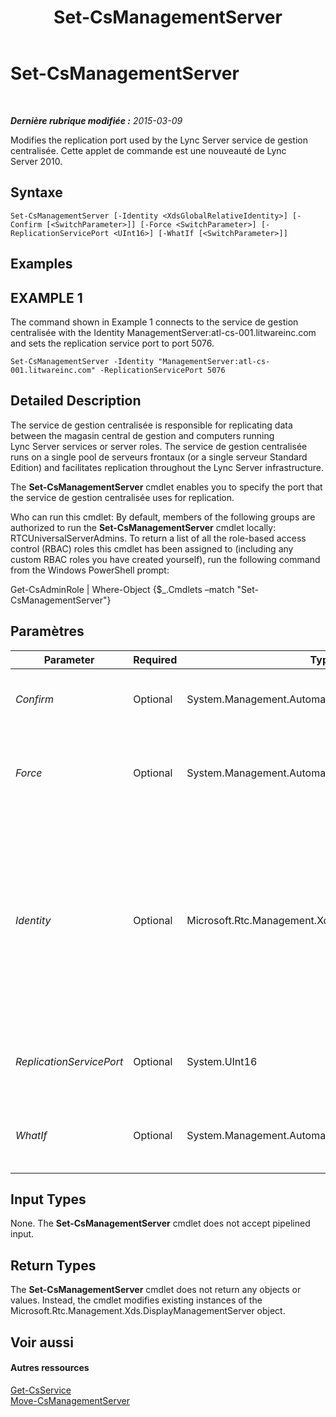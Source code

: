 ﻿---
title: Set-CsManagementServer
TOCTitle: Set-CsManagementServer
ms:assetid: 6607580d-f111-4dff-961a-71525bf2e482
ms:mtpsurl: https://technet.microsoft.com/fr-fr/library/Gg398465(v=OCS.15)
ms:contentKeyID: 49297435
ms.date: 05/20/2016
mtps_version: v=OCS.15
ms.translationtype: HT
---

# Set-CsManagementServer

 

_**Dernière rubrique modifiée :** 2015-03-09_

Modifies the replication port used by the Lync Server service de gestion centralisée. Cette applet de commande est une nouveauté de Lync Server 2010.

## Syntaxe

    Set-CsManagementServer [-Identity <XdsGlobalRelativeIdentity>] [-Confirm [<SwitchParameter>]] [-Force <SwitchParameter>] [-ReplicationServicePort <UInt16>] [-WhatIf [<SwitchParameter>]]

## Examples

## EXAMPLE 1

The command shown in Example 1 connects to the service de gestion centralisée with the Identity ManagementServer:atl-cs-001.litwareinc.com and sets the replication service port to port 5076.

    Set-CsManagementServer -Identity "ManagementServer:atl-cs-001.litwareinc.com" -ReplicationServicePort 5076

## Detailed Description

The service de gestion centralisée is responsible for replicating data between the magasin central de gestion and computers running Lync Server services or server roles. The service de gestion centralisée runs on a single pool de serveurs frontaux (or a single serveur Standard Edition) and facilitates replication throughout the Lync Server infrastructure.

The **Set-CsManagementServer** cmdlet enables you to specify the port that the service de gestion centralisée uses for replication.

Who can run this cmdlet: By default, members of the following groups are authorized to run the **Set-CsManagementServer** cmdlet locally: RTCUniversalServerAdmins. To return a list of all the role-based access control (RBAC) roles this cmdlet has been assigned to (including any custom RBAC roles you have created yourself), run the following command from the Windows PowerShell prompt:

Get-CsAdminRole | Where-Object {$\_.Cmdlets –match "Set-CsManagementServer"}

## Paramètres


<table>
<colgroup>
<col style="width: 25%" />
<col style="width: 25%" />
<col style="width: 25%" />
<col style="width: 25%" />
</colgroup>
<thead>
<tr class="header">
<th>Parameter</th>
<th>Required</th>
<th>Type</th>
<th>Description</th>
</tr>
</thead>
<tbody>
<tr class="odd">
<td><p><em>Confirm</em></p></td>
<td><p>Optional</p></td>
<td><p>System.Management.Automation.SwitchParameter</p></td>
<td><p>Vous demande confirmation avant d’exécuter la commande.</p></td>
</tr>
<tr class="even">
<td><p><em>Force</em></p></td>
<td><p>Optional</p></td>
<td><p>System.Management.Automation.SwitchParameter</p></td>
<td><p>Suppresses the display of any non-fatal error message that might occur when running the command.</p></td>
</tr>
<tr class="odd">
<td><p><em>Identity</em></p></td>
<td><p>Optional</p></td>
<td><p>Microsoft.Rtc.Management.Xds.XdsGlobalRelativeIdentity</p></td>
<td><p>Unique identifier for the service de gestion centralisée. For example: -Identity &quot;ManagementServer:atl-cs-001.litwareinc.com&quot;.</p>
<p>Note that you can leave off the prefix &quot;ManagementServer:&quot; when specifying a serveur de gestion centralisée. For example: -Identity &quot;atl-cs-001.litwareinc.com&quot;.</p></td>
</tr>
<tr class="even">
<td><p><em>ReplicationServicePort</em></p></td>
<td><p>Optional</p></td>
<td><p>System.UInt16</p></td>
<td><p>Port number for the replication port used by the service de gestion centralisée.</p></td>
</tr>
<tr class="odd">
<td><p><em>WhatIf</em></p></td>
<td><p>Optional</p></td>
<td><p>System.Management.Automation.SwitchParameter</p></td>
<td><p>Décrit ce qui se passe si vous exécutez la commande sans l’exécuter réellement.</p></td>
</tr>
</tbody>
</table>


## Input Types

None. The **Set-CsManagementServer** cmdlet does not accept pipelined input.

## Return Types

The **Set-CsManagementServer** cmdlet does not return any objects or values. Instead, the cmdlet modifies existing instances of the Microsoft.Rtc.Management.Xds.DisplayManagementServer object.

## Voir aussi

#### Autres ressources

[Get-CsService](get-csservice.md)  
[Move-CsManagementServer](move-csmanagementserver.md)


